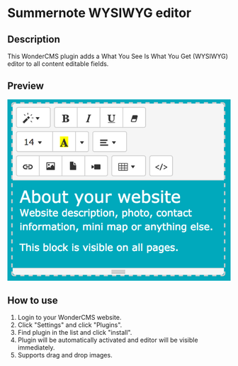 # Summernote WYSIWYG editor

## Description
This WonderCMS plugin adds a What You See Is What You Get (WYSIWYG) editor to all content editable fields.

## Preview
![Plugin preview](/preview.jpg)

## How to use
1. Login to your WonderCMS website.
2. Click "Settings" and click "Plugins".
3. Find plugin in the list and click "install".
4. Plugin will be automatically activated and editor will be visible immediately.
5. Supports drag and drop images.
